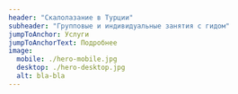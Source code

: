 ```yaml
---
header: "Скалолазание в Турции"
subheader: "Групповые и индивидуальные занятия с гидом"
jumpToAnchor: Услуги
jumpToAnchorText: Подробнее
image:
  mobile: ./hero-mobile.jpg
  desktop: ./hero-desktop.jpg
  alt: bla-bla
---
```

